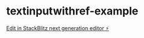 # textinputwithref-example

[Edit in StackBlitz next generation editor ⚡️](https://stackblitz.com/~/github.com/sandeep401/textinputwithref-example)